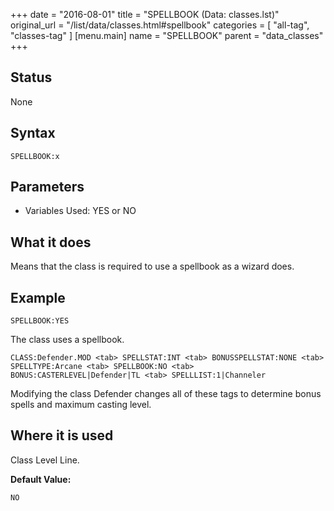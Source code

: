 +++
date = "2016-08-01"
title = "SPELLBOOK (Data: classes.lst)"
original_url = "/list/data/classes.html#spellbook"
categories = [ "all-tag", "classes-tag" ]
[menu.main]
    name = "SPELLBOOK"
    parent = "data_classes"
+++

## Status

None

## Syntax

`SPELLBOOK:x`

## Parameters

-   Variables Used: YES or NO



What it does
------------

Means that the class is required to use a spellbook as a wizard does.

Example
-------

`SPELLBOOK:YES`

The class uses a spellbook.

`CLASS:Defender.MOD <tab> SPELLSTAT:INT <tab> BONUSSPELLSTAT:NONE <tab> SPELLTYPE:Arcane <tab> SPELLBOOK:NO <tab> BONUS:CASTERLEVEL|Defender|TL <tab> SPELLLIST:1|Channeler`

Modifying the class Defender changes all of these tags to determine
bonus spells and maximum casting level.

Where it is used
----------------

Class Level Line.

**Default Value:**

`NO`

